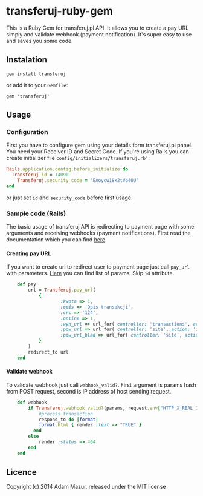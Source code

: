 transferuj-ruby-gem
===================

This is a Ruby Gem for transferuj.pl API. It allows you to create a pay URL simply and validate webhook (payment notification). It's super easy to use and saves you some code. 

## Instalation

```
gem install transferuj
```

or add it to your `Gemfile`:

```
gem 'transferuj'
```

## Usage

### Configuration

First you have to configure gem using your details form transferuj.pl panel. You need your Receiver ID and Secret Code. If you're using Rails you can create initializer file `config/initializers/transferuj.rb'`:

```ruby
Rails.application.config.before_initialize do
  Transferuj.id = 14090
	Transferuj.security_code = 'EAoycw18x2tVo4OU'
end
```

or just set `id` and `security_code` before first usage.

### Sample code (Rails)

The basic usage of transferuj API is redirecting to payment page with some arguments and receiving webhooks (payment notifications).
First read the documentation which you can find [here](https://secure.transferuj.pl/partner/pliki/dokumentacja.pdf).

#### Creating pay URL

If you want to create url to redirect user to payment page just call `pay_url` with parameters. [Here](https://secure.transferuj.pl/partner/pliki/dokumentacja.pdf) you can find list of params. Skip `id` attribute.  

```ruby
	def pay
		url = Transferuj.pay_url(
			{
					:kwota => 1,
					:opis => 'Opis transakcji',
					:crc => '124',
					:online => 1,
					:wyn_url => url_for( controller: 'transactions', action: 'webhook', host: 'http://myapp.com'),
					:pow_url => url_for( controller: 'site', action: 'index', host: 'http://myapp.com'),
					:pow_url_blad => url_for( controller: 'site', action: 'index', host: 'http://myapp.com'),
			}
		)
		redirect_to url
	end
```

#### Validate webhook

To validate webhook just call `webhook_valid?`. First argument is params hash from POST request, second is IP address of host sending request.

```ruby
	def webhook
		if Transferuj.webhook_valid?(params, request.env["HTTP_X_REAL_IP"])
			#process transaction
			respond_to do |format|
		    format.html { render :text => "TRUE" }
		  end
		else
			render :status => 404
		end
	end
```

## Licence

Copyright (c) 2014 Adam Mazur, released under the MIT license
